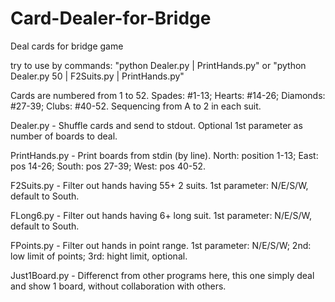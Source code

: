 # Card-Dealer-for-Bridge
Deal cards for bridge game

try to use by commands:  "python Dealer.py | PrintHands.py" or "python Dealer.py 50 | F2Suits.py | PrintHands.py"

Cards are numbered from 1 to 52. 
Spades: #1-13; Hearts: #14-26; Diamonds: #27-39; Clubs: #40-52. Sequencing from A to 2 in each suit.

Dealer.py - Shuffle cards and send to stdout. Optional 1st parameter as number of boards to deal.

PrintHands.py - Print boards from stdin (by line). North: position 1-13; East: pos 14-26; South: pos 27-39; West: pos 40-52.

F2Suits.py - Filter out hands having 55+ 2 suits. 1st parameter: N/E/S/W, default to South.

FLong6.py - Filter out hands having 6+ long suit. 1st parameter: N/E/S/W, default to South.

FPoints.py - Filter out hands in point range. 1st parameter: N/E/S/W; 2nd: low limit of points; 3rd: hight limit, optional.



Just1Board.py - Differenct from other programs here, this one simply deal and show 1 board, without collaboration with others.
